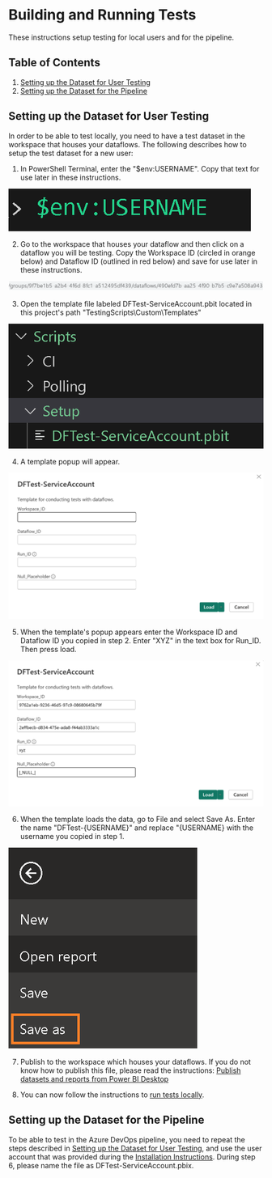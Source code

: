 # Building and Running Tests
These instructions setup testing for local users and for the pipeline.

## Table of Contents

1. [Setting up the Dataset for User Testing](#setting-up-the-dataset-for-user-testing)
2. [Setting up the Dataset for the Pipeline](#setting-up-the-dataset-for-the-pipeline)

## Setting up the Dataset for User Testing
In order to be able to test locally, you need to have a test dataset in the workspace that houses your dataflows.  The following describes how to setup the test dataset for a new user:

1. In PowerShell Terminal, enter the "$env:USERNAME". Copy that text for use later in these instructions.

![Username](./images/username.png)

2. Go to the workspace that houses your dataflow and then click on a dataflow you will be testing. Copy the Workspace ID (circled in orange below) and Dataflow ID (outlined in red below) and save for use later in these instructions.

![Workspace ID and Dataflow ID](./images/url-example.png)

3. Open the template file labeled DFTest-ServiceAccount.pbit located in this project's path "TestingScripts\Custom\Templates"

![Template](./images/dftest-serviceaccount.png)

4. A template popup will appear.

![Template Popup](./images/template-popup.png)

5. When the template's popup appears enter the Workspace ID and Dataflow ID you copied in step 2.  Enter "XYZ" in the text box for Run_ID.  Then press load.

![Template Popup Filled out](./images/template-popup-2.png)

6. When the template loads the data, go to File and select Save As.  Enter the name "DFTest-{USERNAME}" and replace "{USERNAME} with the username you copied in step 1.

![Save Template](./images/save-template.png)

7. Publish to the workspace which houses your dataflows.  If you do not know how to publish this file, please read the instructions: [Publish datasets and reports from Power BI Desktop](https://learn.microsoft.com/en-us/power-bi/create-reports/desktop-upload-desktop-files)

8. You can now follow the instructions to [run tests locally](./run-tests.md).

## Setting up the Dataset for the Pipeline
To be able to test in the Azure DevOps pipeline, you need to repeat the steps described in [Setting up the Dataset for User Testing](#setting-up-the-dataset-for-user-testing), and use the user account that was provided during the [Installation Instructions](./README.md#Installation-Steps).  During step 6, please name the file as DFTest-ServiceAccount.pbix.
